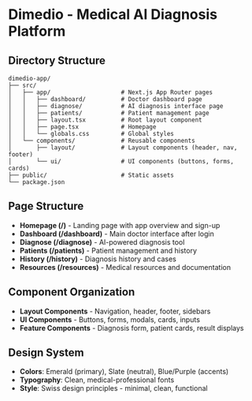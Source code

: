 # Dimedio - Medical AI Diagnosis Platform

## Directory Structure

```
dimedio-app/
├── src/
│   ├── app/                    # Next.js App Router pages
│   │   ├── dashboard/          # Doctor dashboard page
│   │   ├── diagnose/           # AI diagnosis interface page
│   │   ├── patients/           # Patient management page
│   │   ├── layout.tsx          # Root layout component
│   │   ├── page.tsx            # Homepage
│   │   └── globals.css         # Global styles
│   └── components/             # Reusable components
│       ├── layout/             # Layout components (header, nav, footer)
│       └── ui/                 # UI components (buttons, forms, cards)
├── public/                     # Static assets
└── package.json
```

## Page Structure

- **Homepage (/)** - Landing page with app overview and sign-up
- **Dashboard (/dashboard)** - Main doctor interface after login
- **Diagnose (/diagnose)** - AI-powered diagnosis tool
- **Patients (/patients)** - Patient management and history
- **History (/history)** - Diagnosis history and cases
- **Resources (/resources)** - Medical resources and documentation

## Component Organization

- **Layout Components** - Navigation, header, footer, sidebars
- **UI Components** - Buttons, forms, modals, cards, inputs
- **Feature Components** - Diagnosis form, patient cards, result displays

## Design System

- **Colors**: Emerald (primary), Slate (neutral), Blue/Purple (accents)
- **Typography**: Clean, medical-professional fonts
- **Style**: Swiss design principles - minimal, clean, functional